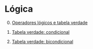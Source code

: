 # Lógica

0. [Operadores lógicos e tabela verdade](p0000_tabela_verdade.md)

1. [Tabela verdade: condicional](p0001_tab_verd_condicional.md)

2. [Tabela verdade: bicondicional](p0002_tab_verd_bicondicional.md)
